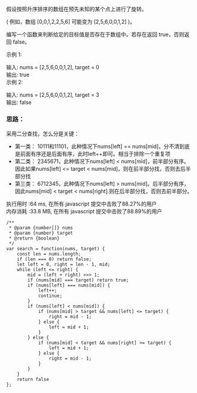 ## 

假设按照升序排序的数组在预先未知的某个点上进行了旋转。  

( 例如，数组 [0,0,1,2,2,5,6] 可能变为 [2,5,6,0,0,1,2] )。  

编写一个函数来判断给定的目标值是否存在于数组中。若存在返回 true，否则返回 false。  

示例 1:  

输入: nums = [2,5,6,0,0,1,2], target = 0  
输出: true  
示例 2:  

输入: nums = [2,5,6,0,0,1,2], target = 3  
输出: false  

### 思路：  
采用二分查找，怎么分是关键：  
* 第一类： 10111和11101，此种情况下nums[left] == nums[mid]，分不清到底是前面有序还是后面有序，此时left++即可。相当于排除一个重复项  
* 第二类： 2345671，此种情况下nums[left] < nums[mid]，前半部分有序。因此如果nums[left] <=  target < nums[mid]，则在前半部分找，否则去后半部分找  
* 第三类： 6712345，此种情况下nums[left] > nums[mid]。后半部分有序，因此nums[mid] < target < nums[right].则在后半部分找，否则去前半部分。  


执行用时 :64 ms, 在所有 javascript 提交中击败了88.27%的用户  
内存消耗 :33.8 MB, 在所有 javascript 提交中击败了88.89%的用户  
```
/**
 * @param {number[]} nums
 * @param {number} target
 * @return {boolean}
 */
var search = function(nums, target) {
    const len = nums.length;
    if (len === 0) return false;
    let left = 0, right = len - 1, mid;
    while (left <= right) {
        mid = (left + right) >>> 1;
        if (nums[mid] === target) return true;
        if (nums[left] === nums[mid]) {
            left++;
            continue;
        }
        if (nums[left] < nums[mid]) {
            if (nums[mid] > target && nums[left] <= target) {
                right = mid - 1;
            } else {
                left = mid + 1;
            }
        } else {
            if (nums[mid] < target && nums[right] >= target) {
                left = mid + 1;
            } else {
                right = mid - 1;
            }
        }
    }
    return false
};
```